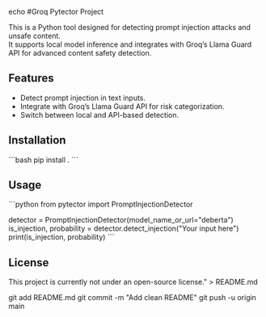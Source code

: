 echo #Groq Pytector Project

This is a Python tool designed for detecting prompt injection attacks and unsafe content.  
It supports local model inference and integrates with Groq’s Llama Guard API for advanced content safety detection.

## Features
- Detect prompt injection in text inputs.
- Integrate with Groq’s Llama Guard API for risk categorization.
- Switch between local and API-based detection.

## Installation
\`\`\`bash
pip install .
\`\`\`

## Usage
\`\`\`python
from pytector import PromptInjectionDetector

detector = PromptInjectionDetector(model_name_or_url=\"deberta\")
is_injection, probability = detector.detect_injection(\"Your input here\")
print(is_injection, probability)
\`\`\`

## License
This project is currently not under an open-source license." > README.md

git add README.md
git commit -m "Add clean README"
git push -u origin main
